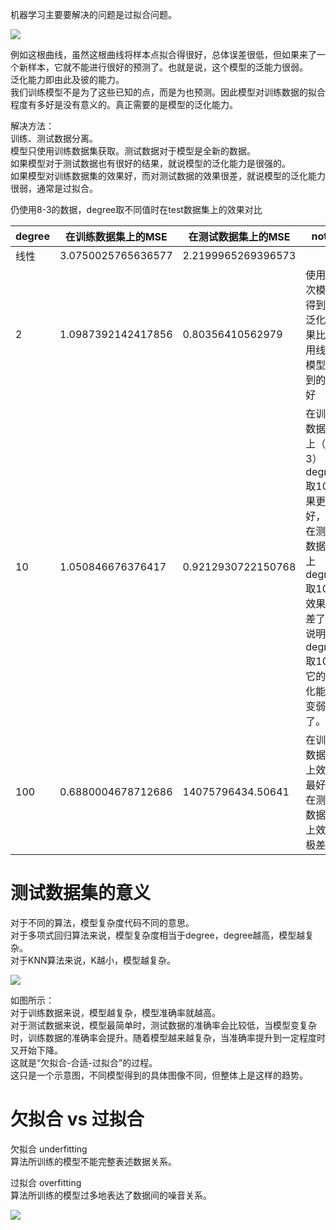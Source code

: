机器学习主要要解决的问题是过拟合问题。

![](http://windmissing.github.io/images/2019/127.png)  

例如这根曲线，虽然这根曲线将样本点拟合得很好，总体误差很低，但如果来了一个新样本，它就不能进行很好的预测了。也就是说，这个模型的泛能力很弱。  
泛化能力即由此及彼的能力。  
我们训练模型不是为了这些已知的点，而是为也预测。因此模型对训练数据的拟合程度有多好是没有意义的。真正需要的是模型的泛化能力。  

解决方法：  
训练、测试数据分离。  
模型只使用训练数据集获取。测试数据对于模型是全新的数据。  
如果模型对于测试数据也有很好的结果，就说模型的泛化能力是很强的。  
如果模型对训练数据集的效果好，而对测试数据的效果很差，就说模型的泛化能力很弱，通常是过拟合。  

仍使用8-3的数据，degree取不同值时在test数据集上的效果对比

degree  | 在训练数据集上的MSE  | 在测试数据集上的MSE | note
--|---|---|--
线性  | 3.0750025765636577  | 2.2199965269396573 |
2  | 1.0987392142417856  | 0.80356410562979   | 使用二次模型得到的泛化结果比使用线性模型得到的要好
10  | 1.050846676376417  |  0.9212930722150768 | 在训练数据集上（8-3）degree取10效果更好，但在测试数据集上degree取10的效果变差了。说明degree取10时它的泛化能力变弱了。
100  | 0.6880004678712686  |  14075796434.50641 | 在训练数据集上效果最好，在测试数据集上效果极差

# 测试数据集的意义

对于不同的算法，模型复杂度代码不同的意思。  
对于多项式回归算法来说，模型复杂度相当于degree，degree越高，模型越复杂。  
对于KNN算法来说，K越小，模型越复杂。  

![](http://windmissing.github.io/images/2019/128.jpg)  

如图所示：  
对于训练数据来说，模型越复杂，模型准确率就越高。  
对于测试数据来说，模型最简单时，测试数据的准确率会比较低，当模型变复杂时，训练数据的准确率会提升。随着模型越来越复杂，当准确率提升到一定程度时又开始下降。  
这就是“欠拟合-合适-过拟合”的过程。  
这只是一个示意图，不同模型得到的具体图像不同，但整体上是这样的趋势。    

# 欠拟合 vs 过拟合

欠拟合 underfitting  
算法所训练的模型不能完整表述数据关系。  

过拟合 overfitting  
算法所训练的模型过多地表达了数据间的噪音关系。  

![](http://windmissing.github.io/images/2019/129.jpg)  

